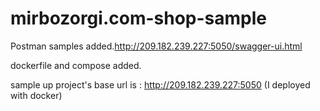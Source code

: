 # mirbozorgi.com-shop-sample

Postman samples added.http://209.182.239.227:5050/swagger-ui.html

dockerfile and compose added.

sample up project's base url is : http://209.182.239.227:5050 (I deployed with docker)
